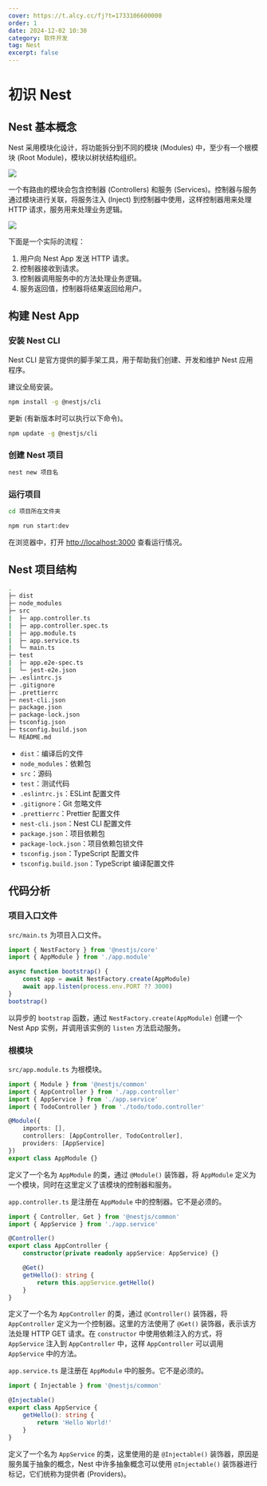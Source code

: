 ```yaml
---
cover: https://t.alcy.cc/fj?t=1733106600000
order: 1
date: 2024-12-02 10:30
category: 软件开发
tag: Nest
excerpt: false
---
```


# 初识 Nest

## Nest 基本概念

Nest 采用模块化设计，将功能拆分到不同的模块 (Modules) 中，至少有一个根模块 (Root Module)，模块以树状结构组织。

![](https://happier-blog.oss-cn-qingdao.aliyuncs.com/NestStudyNotes/%E5%88%9D%E8%AF%86Nest01.jpg)

一个有路由的模块会包含控制器 (Controllers) 和服务 (Services)。控制器与服务通过模块进行关联，将服务注入 (Inject) 到控制器中使用，这样控制器用来处理 HTTP 请求，服务用来处理业务逻辑。

![](https://happier-blog.oss-cn-qingdao.aliyuncs.com/NestStudyNotes/%E5%88%9D%E8%AF%86Nest02.jpg)

下面是一个实际的流程：
1. 用户向 Nest App 发送 HTTP 请求。
2. 控制器接收到请求。
3. 控制器调用服务中的方法处理业务逻辑。
4. 服务返回值，控制器将结果返回给用户。

## 构建 Nest App

### 安装 Nest CLI

Nest CLI 是官方提供的脚手架工具，用于帮助我们创建、开发和维护 Nest 应用程序。

建议全局安装。

```sh
npm install -g @nestjs/cli
```

更新 (有新版本时可以执行以下命令)。

```sh
npm update -g @nestjs/cli
```

### 创建 Nest 项目

```sh
nest new 项目名
```

### 运行项目

```sh
cd 项目所在文件夹
```

```sh
npm run start:dev
```

在浏览器中，打开 [http://localhost:3000](http://localhost:3000) 查看运行情况。

## Nest 项目结构

```sh
.
├─ dist
├─ node_modules
├─ src
|  ├─ app.controller.ts
|  ├─ app.controller.spec.ts
|  ├─ app.module.ts
|  ├─ app.service.ts
|  └─ main.ts
├─ test
|  ├─ app.e2e-spec.ts
|  └─ jest-e2e.json
├─ .eslintrc.js
├─ .gitignore
├─ .prettierrc
├─ nest-cli.json
├─ package.json
├─ package-lock.json
├─ tsconfig.json
├─ tsconfig.build.json
└─ README.md
```

- `dist`：编译后的文件
- `node_modules`：依赖包
- `src`：源码
- `test`：测试代码
- `.eslintrc.js`：ESLint 配置文件
- `.gitignore`：Git 忽略文件
- `.prettierrc`：Prettier 配置文件
- `nest-cli.json`：Nest CLI 配置文件
- `package.json`：项目依赖包
- `package-lock.json`：项目依赖包锁文件
- `tsconfig.json`：TypeScript 配置文件
- `tsconfig.build.json`：TypeScript 编译配置文件

## 代码分析

### 项目入口文件

`src/main.ts` 为项目入口文件。

```TypeScript
import { NestFactory } from '@nestjs/core'
import { AppModule } from './app.module'

async function bootstrap() {
    const app = await NestFactory.create(AppModule)
    await app.listen(process.env.PORT ?? 3000)
}
bootstrap()
```

以异步的 `bootstrap` 函数，通过 `NestFactory.create(AppModule)` 创建一个 Nest App 实例，并调用该实例的 `listen` 方法启动服务。

### 根模块

`src/app.module.ts` 为根模块。

```TypeScript
import { Module } from '@nestjs/common'
import { AppController } from './app.controller'
import { AppService } from './app.service'
import { TodoController } from './todo/todo.controller'

@Module({
    imports: [],
    controllers: [AppController, TodoController],
    providers: [AppService]
})
export class AppModule {}
```

定义了一个名为 `AppModule` 的类，通过 `@Module()` 装饰器，将 `AppModule` 定义为一个模块，同时在这里定义了该模块的控制器和服务。

`app.controller.ts` 是注册在 `AppModule` 中的控制器。它不是必须的。

```TypeScript
import { Controller, Get } from '@nestjs/common'
import { AppService } from './app.service'

@Controller()
export class AppController {
    constructor(private readonly appService: AppService) {}

    @Get()
    getHello(): string {
        return this.appService.getHello()
    }
}
```

定义了一个名为 `AppController` 的类，通过 `@Controller()` 装饰器，将 `AppController` 定义为一个控制器。这里的方法使用了 `@Get()` 装饰器，表示该方法处理 HTTP GET 请求。在 `constructor` 中使用依赖注入的方式，将 `AppService` 注入到 `AppController` 中，这样 `AppController` 可以调用 `AppService` 中的方法。

`app.service.ts` 是注册在 `AppModule` 中的服务。它不是必须的。

```TypeScript
import { Injectable } from '@nestjs/common'

@Injectable()
export class AppService {
    getHello(): string {
        return 'Hello World!'
    }
}
```

定义了一个名为 `AppService` 的类，这里使用的是 `@Injectable()` 装饰器，原因是服务属于抽象的概念，Nest 中许多抽象概念可以使用 `@Injectable()` 装饰器进行标记，它们统称为提供者 (Providers)。